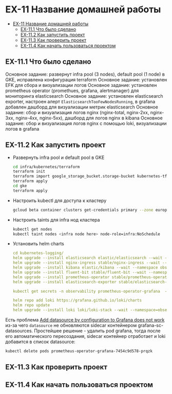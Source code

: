 <!-- EX должны нумероваться так, как они идут в ЛК otus -->

# EX-11 Название домашней работы

* [EX-11 Название домашней работы](#ex-11-%d0%9d%d0%b0%d0%b7%d0%b2%d0%b0%d0%bd%d0%b8%d0%b5-%d0%b4%d0%be%d0%bc%d0%b0%d1%88%d0%bd%d0%b5%d0%b9-%d1%80%d0%b0%d0%b1%d0%be%d1%82%d1%8b)
  * [EX-11.1 Что было сделано](#ex-111-%d0%a7%d1%82%d0%be-%d0%b1%d1%8b%d0%bb%d0%be-%d1%81%d0%b4%d0%b5%d0%bb%d0%b0%d0%bd%d0%be)
  * [EX-11.2 Как запустить проект](#ex-112-%d0%9a%d0%b0%d0%ba-%d0%b7%d0%b0%d0%bf%d1%83%d1%81%d1%82%d0%b8%d1%82%d1%8c-%d0%bf%d1%80%d0%be%d0%b5%d0%ba%d1%82)
  * [EX-11.3 Как проверить проект](#ex-113-%d0%9a%d0%b0%d0%ba-%d0%bf%d1%80%d0%be%d0%b2%d0%b5%d1%80%d0%b8%d1%82%d1%8c-%d0%bf%d1%80%d0%be%d0%b5%d0%ba%d1%82)
  * [EX-11.4 Как начать пользоваться проектом](#ex-114-%d0%9a%d0%b0%d0%ba-%d0%bd%d0%b0%d1%87%d0%b0%d1%82%d1%8c-%d0%bf%d0%be%d0%bb%d1%8c%d0%b7%d0%be%d0%b2%d0%b0%d1%82%d1%8c%d1%81%d1%8f-%d0%bf%d1%80%d0%be%d0%b5%d0%ba%d1%82%d0%be%d0%bc)

## EX-11.1 Что было сделано

Основное задание: развернут infra pool (3 nodes), default pool (1 node) в GKE, исправлена конфигурация terraform
Основное задание: установлен EFK для сбора и визуализации логов
Основное задание: установлен prometheus operator (promethues, grafana, alertmanager) для мониторинга elasticsearch
Основное задание: установлен elasticsearch exporter, настроен алерт `ElasticsearchTooFewNodesRunning`, в grafana добавлен дашборд для визуализации метрик elasticsearch
Основное задание: сбор и визуализация логов nginx (nginx-total, nginx-2xx, nginx-3xx, nginx-4xx, nginx-5xx), дашборд для логов nginx в kibana
Основное задание: сбор и визуализация логов nginx с помощью loki, визуализации логов в grafana

## EX-11.2 Как запустить проект

* Развернуть infra pool и default pool в GKE

  ```bash
  cd infra/kubernetes/terraform
  terraform init
  terraform import google_storage_bucket.storage-bucket kubernetes-tf-state-bucket-20190202001
  terraform apply
  cd gke
  terraform apply
  ```

* Настроить kubectl для доступа к кластеру

  ```bash
  gcloud beta container clusters get-credentials primary --zone europe-west1-b
  ```

* Настроить taints для infra нод кластера

  ```bash
  kubectl get nodes
  kubectl taint nodes <infra node here> node-role=infra:NoSchedule
  ```

* Установить helm charts

  ```yaml
  cd kubernetes-logging/
  helm upgrade --install elasticsearch elastic/elasticsearch --wait --namespace observability -f elasticsearch.values.yaml
  helm upgrade --install nginx-ingress stable/nginx-ingress --wait --namespace=nginx-ingress -f nginx-ingress.values.yaml
  helm upgrade --install kibana elastic/kibana --wait --namespace observability -f kibana.values.yaml
  helm upgrade --install fluent-bit stable/fluent-bit --wait --namespace observability -n observability -f fluent-bit.values.yaml
  helm upgrade --install prometheus-operator stable/prometheus-operator --namespace=observability --values=prometheus.values.yaml
  helm upgrade --install elasticsearch-exporter stable/elasticsearch-exporter --wait --namespace=observability --values=elasticsearch-exporter.values.yaml

  kubectl get secrets -n observability prometheus-operator-grafana  -o jsonpath="{.data.admin-password}" | base64 -d

  helm repo add loki https://grafana.github.io/loki/charts
  helm repo update
  helm upgrade --install loki loki/loki-stack --wait --namespace=observability --values=loki.values.yaml
  ```

Есть проблема [Add datasource by configuration to Grafana does not work](https://github.com/coreos/prometheus-operator/issues/1909) из-за чего `datasource` не обновляются sidecar контейнером grafana-sc-datasources. Простейшее решение - удалить pod grafana, тогда после его автоматического пересоздания, sidecar контейнер отработает и loki добавится в список datasource:

```bash
kubectl delete pods prometheus-operator-grafana-7454c9d578-prqzk
```

## EX-11.3 Как проверить проект

## EX-11.4 Как начать пользоваться проектом

